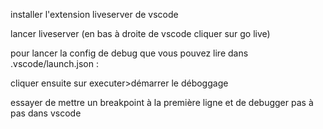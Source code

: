 installer l'extension liveserver de vscode

lancer liveserver (en bas à droite de vscode cliquer sur go live)

pour lancer la config de debug que vous pouvez lire dans  .vscode/launch.json  :

cliquer ensuite sur executer>démarrer le déboggage



essayer de mettre un breakpoint à la première ligne et de debugger pas à pas dans vscode